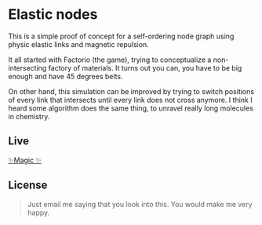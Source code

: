 # Elastic nodes

This is a simple proof of concept for a self-ordering node graph using physic elastic links and magnetic repulsion.

It all started with Factorio (the game), trying to conceptualize a non-intersecting factory of materials. It turns out you can, you have to be big enough and have 45 degrees belts.

On other hand, this simulation can be improved by trying to switch positions of every link that intersects until every link does not cross anymore. I think I heard some algorithm does the same thing, to unravel really long molecules in chemistry.

## Live

[✨Magic ✨](https://putlinkhere.com)

## License

> Just email me saying that you look into this. You would make me very happy.
